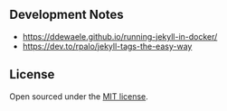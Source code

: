 ## Development Notes

- https://ddewaele.github.io/running-jekyll-in-docker/
- https://dev.to/rpalo/jekyll-tags-the-easy-way

## License

Open sourced under the [MIT license](LICENSE.md).
